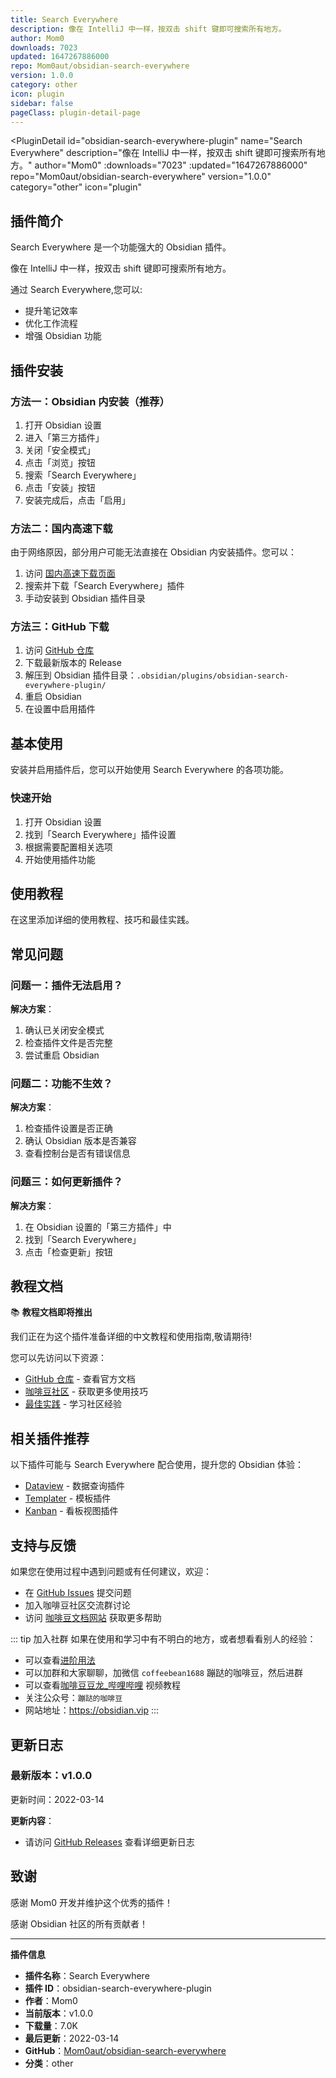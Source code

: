```yaml
---
title: Search Everywhere
description: 像在 IntelliJ 中一样，按双击 shift 键即可搜索所有地方。
author: Mom0
downloads: 7023
updated: 1647267886000
repo: Mom0aut/obsidian-search-everywhere
version: 1.0.0
category: other
icon: plugin
sidebar: false
pageClass: plugin-detail-page
---
```


<PluginDetail
  id="obsidian-search-everywhere-plugin"
  name="Search Everywhere"
  description="像在 IntelliJ 中一样，按双击 shift 键即可搜索所有地方。"
  author="Mom0"
  :downloads="7023"
  :updated="1647267886000"
  repo="Mom0aut/obsidian-search-everywhere"
  version="1.0.0"
  category="other"
  icon="plugin"
>

<!-- AUTO_GENERATED_START -->
## 插件简介

Search Everywhere 是一个功能强大的 Obsidian 插件。

像在 IntelliJ 中一样，按双击 shift 键即可搜索所有地方。

通过 Search Everywhere,您可以:

- 提升笔记效率
- 优化工作流程
- 增强 Obsidian 功能

<!-- AUTO_GENERATED_END -->

<!-- AUTO_GENERATED_START -->
## 插件安装

### 方法一：Obsidian 内安装（推荐）

1. 打开 Obsidian 设置
2. 进入「第三方插件」
3. 关闭「安全模式」
4. 点击「浏览」按钮
5. 搜索「Search Everywhere」
6. 点击「安装」按钮
7. 安装完成后，点击「启用」

### 方法二：国内高速下载

由于网络原因，部分用户可能无法直接在 Obsidian 内安装插件。您可以：

1. 访问 [国内高速下载页面](/zh/documentation/obsidian-plugins-download.html)
2. 搜索并下载「Search Everywhere」插件
3. 手动安装到 Obsidian 插件目录

### 方法三：GitHub 下载

1. 访问 [GitHub 仓库](https://github.com/Mom0aut/obsidian-search-everywhere)
2. 下载最新版本的 Release
3. 解压到 Obsidian 插件目录：`.obsidian/plugins/obsidian-search-everywhere-plugin/`
4. 重启 Obsidian
5. 在设置中启用插件

## 基本使用

安装并启用插件后，您可以开始使用 Search Everywhere 的各项功能。

### 快速开始

1. 打开 Obsidian 设置
2. 找到「Search Everywhere」插件设置
3. 根据需要配置相关选项
4. 开始使用插件功能

<!-- AUTO_GENERATED_END -->

<!-- CUSTOM_CONTENT_START:tutorial -->
## 使用教程

在这里添加详细的使用教程、技巧和最佳实践。

<!-- CUSTOM_CONTENT_END:tutorial -->

<!-- SHARED_CONTENT_START -->
## 常见问题

### 问题一：插件无法启用？

**解决方案**：
1. 确认已关闭安全模式
2. 检查插件文件是否完整
3. 尝试重启 Obsidian

### 问题二：功能不生效？

**解决方案**：
1. 检查插件设置是否正确
2. 确认 Obsidian 版本是否兼容
3. 查看控制台是否有错误信息

### 问题三：如何更新插件？

**解决方案**：
1. 在 Obsidian 设置的「第三方插件」中
2. 找到「Search Everywhere」
3. 点击「检查更新」按钮

## 教程文档

📚 **教程文档即将推出**

我们正在为这个插件准备详细的中文教程和使用指南,敬请期待!

您可以先访问以下资源：
- [GitHub 仓库](https://github.com/Mom0aut/obsidian-search-everywhere) - 查看官方文档
- [咖啡豆社区](/zh/bases/) - 获取更多使用技巧
- [最佳实践](/zh/best-practices/) - 学习社区经验

## 相关插件推荐

以下插件可能与 Search Everywhere 配合使用，提升您的 Obsidian 体验：

- [Dataview](/zh/plugins/dataview.html) - 数据查询插件
- [Templater](/zh/plugins/templater-obsidian.html) - 模板插件
- [Kanban](/zh/plugins/obsidian-kanban.html) - 看板视图插件

## 支持与反馈

如果您在使用过程中遇到问题或有任何建议，欢迎：

- 在 [GitHub Issues](https://github.com/Mom0aut/obsidian-search-everywhere/issues) 提交问题
- 加入咖啡豆社区交流群讨论
- 访问 [咖啡豆文档网站](https://obsidian.vip) 获取更多帮助

::: tip 加入社群
如果在使用和学习中有不明白的地方，或者想看看别人的经验：
- 可以查看[进阶用法](/zh/advanced)
- 可以加群和大家聊聊，加微信 `coffeebean1688` 蹦跶的咖啡豆，然后进群
- 可以查看[咖啡豆豆龙_哔哩哔哩](https://space.bilibili.com/618777356) 视频教程
- 关注公众号：`蹦跶的咖啡豆`
- 网站地址：https://obsidian.vip
:::
<!-- SHARED_CONTENT_END -->

<!-- AUTO_GENERATED_START -->
## 更新日志

### 最新版本：v1.0.0

更新时间：2022-03-14

**更新内容**：
- 请访问 [GitHub Releases](https://github.com/Mom0aut/obsidian-search-everywhere/releases) 查看详细更新日志

## 致谢

感谢 Mom0 开发并维护这个优秀的插件！

感谢 Obsidian 社区的所有贡献者！

---

**插件信息**
- **插件名称**：Search Everywhere
- **插件 ID**：obsidian-search-everywhere-plugin
- **作者**：Mom0
- **当前版本**：v1.0.0
- **下载量**：7.0K
- **最后更新**：2022-03-14
- **GitHub**：[Mom0aut/obsidian-search-everywhere](https://github.com/Mom0aut/obsidian-search-everywhere)
- **分类**：other
<!-- AUTO_GENERATED_END -->

</PluginDetail>

